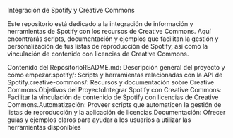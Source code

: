 Integración de Spotify y Creative Commons

Este repositorio está dedicado a la integración de información y herramientas de Spotify con los recursos de Creative Commons. Aquí encontrarás scripts, documentación y ejemplos que facilitan la gestión y personalización de tus listas de reproducción de Spotify, así como la vinculación de contenido con licencias de Creative Commons.

Contenido del RepositorioREADME.md: Descripción general del proyecto y cómo empezar.spotify/: Scripts y herramientas relacionadas con la API de Spotify.creative-commons/: Recursos y documentación sobre Creative Commons.Objetivos del ProyectoIntegrar Spotify con Creative Commons: Facilitar la vinculación de contenido de Spotify con licencias de Creative Commons.Automatización: Proveer scripts que automaticen la gestión de listas de reproducción y la aplicación de licencias.Documentación: Ofrecer guías y ejemplos claros para ayudar a los usuarios a utilizar las herramientas disponibles
